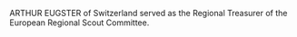 ARTHUR EUGSTER of Switzerland served as the Regional Treasurer of the European Regional Scout Committee.
